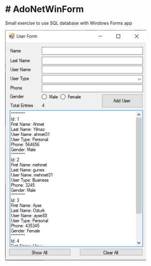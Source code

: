 <h1># AdoNetWinForm</h1>

Small exercise to use SQL database with Windows Forms app

<img src="https://github.com/khvci/AdoNetWinForm/blob/master/AdoNetWinForm/Resources/Form.png" style="max-width: 100%;">



